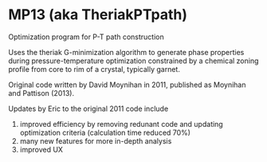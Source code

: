 # MP13 (aka TheriakPTpath)
Optimization program for P-T path construction

Uses the theriak G-minimization algorithm to generate phase properties during pressure-temperature optimization constrained by a chemical zoning profile from core to rim of a crystal, typically garnet.

Original code written by David Moynihan in 2011, published as Moynihan and Pattison (2013).

Updates by Eric to the original 2011 code include 
1. improved efficiency by removing redunant code and updating optimization criteria (calculation time reduced 70%)
2. many new features for more in-depth analysis
3. improved UX
